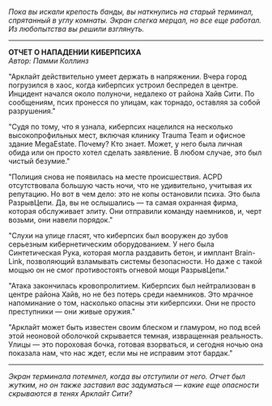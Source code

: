 _Пока вы искали крепость банды, вы наткнулись на старый терминал, спрятанный в углу комнаты. Экран слегка мерцал, но все еще работал. Из любопытства вы решили взглянуть._

---

**ОТЧЕТ О НАПАДЕНИИ КИБЕРПСИХА**  
_Автор: Памми Коллинз_

"Арклайт действительно умеет держать в напряжении. Вчера город погрузился в хаос, когда киберпсих устроил беспредел в центре. Инцидент начался около полуночи, недалеко от района Хайв Сити. По сообщениям, псих пронесся по улицам, как торнадо, оставляя за собой разрушения."

"Судя по тому, что я узнала, киберпсих нацелился на несколько высокопрофильных мест, включая клинику Trauma Team и офисное здание MegaEstate. Почему? Кто знает. Может, у него была личная обида или он просто хотел сделать заявление. В любом случае, это был чистый безумие."

"Полиция снова не появилась на месте происшествия. ACPD отсутствовала большую часть ночи, что не удивительно, учитывая их репутацию. Но вот в чем дело: это не копы остановили психа. Это была РазрывЦепи. Да, вы не ослышались — та самая охранная фирма, которая обслуживает элиту. Они отправили команду наемников, и, черт возьми, они навели порядок."

"Слухи на улице гласят, что киберпсих был вооружен до зубов серьезным кибернетическим оборудованием. У него была Синтетическая Рука, которая могла раздавить бетон, и имплант Brain-Link, позволяющий взламывать системы безопасности. Но даже с такой мощью он не смог противостоять огневой мощи РазрывЦепи."

"Атака закончилась кровопролитием. Киберпсих был нейтрализован в центре района Хайв, но не без потерь среди наемников. Это мрачное напоминание о том, насколько опасны эти киберпсихи. Они не просто преступники — они живые оружия."

"Арклайт может быть известен своим блеском и гламуром, но под всей этой неоновой оболочкой скрывается темная, извращенная реальность. Улицы — это пороховая бочка, готовая взорваться, и сегодня ночью она показала нам, что нас ждет, если мы не исправим этот бардак."

---

_Экран терминала потемнел, когда вы отступили от него. Отчет был жутким, но он также заставил вас задуматься — какие еще опасности скрываются в тенях Арклайт Сити?_

